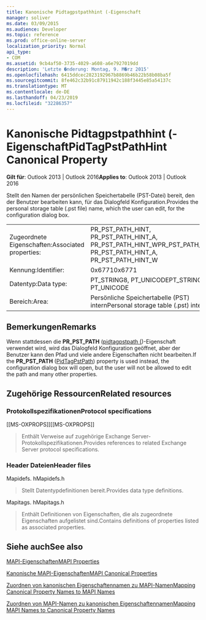 ```yaml
---
title: Kanonische Pidtagpstpathhint (-Eigenschaft
manager: soliver
ms.date: 03/09/2015
ms.audience: Developer
ms.topic: reference
ms.prod: office-online-server
localization_priority: Normal
api_type:
- COM
ms.assetid: 9cb4af50-3735-4029-a608-a6e7927019dd
description: 'Letzte �nderung: Montag, 9. M�rz 2015'
ms.openlocfilehash: 6415ddcec2823192967b8869b46b22b58b08ba5f
ms.sourcegitcommit: 8fe462c32b91c87911942c188f3445e85a54137c
ms.translationtype: MT
ms.contentlocale: de-DE
ms.lasthandoff: 04/23/2019
ms.locfileid: "32286357"
---
```

# <a name="pidtagpstpathhint-canonical-property"></a><span data-ttu-id="d1bd0-103">Kanonische Pidtagpstpathhint (-Eigenschaft</span><span class="sxs-lookup"><span data-stu-id="d1bd0-103">PidTagPstPathHint Canonical Property</span></span>

  
  
<span data-ttu-id="d1bd0-104">**Gilt für**: Outlook 2013 | Outlook 2016</span><span class="sxs-lookup"><span data-stu-id="d1bd0-104">**Applies to**: Outlook 2013 | Outlook 2016</span></span> 
  
<span data-ttu-id="d1bd0-105">Stellt den Namen der persönlichen Speichertabelle (PST-Datei) bereit, den der Benutzer bearbeiten kann, für das Dialogfeld Konfiguration.</span><span class="sxs-lookup"><span data-stu-id="d1bd0-105">Provides the personal storage table (.pst file) name, which the user can edit, for the configuration dialog box.</span></span> 
  
|||
|:-----|:-----|
|<span data-ttu-id="d1bd0-106">Zugeordnete Eigenschaften:</span><span class="sxs-lookup"><span data-stu-id="d1bd0-106">Associated properties:</span></span>  <br/> |<span data-ttu-id="d1bd0-107">PR_PST_PATH_HINT, PR_PST_PATH_HINT_A, PR_PST_PATH_HINT_W</span><span class="sxs-lookup"><span data-stu-id="d1bd0-107">PR_PST_PATH_HINT, PR_PST_PATH_HINT_A, PR_PST_PATH_HINT_W</span></span>  <br/> |
|<span data-ttu-id="d1bd0-108">Kennung:</span><span class="sxs-lookup"><span data-stu-id="d1bd0-108">Identifier:</span></span>  <br/> |<span data-ttu-id="d1bd0-109">0x6771</span><span class="sxs-lookup"><span data-stu-id="d1bd0-109">0x6771</span></span>  <br/> |
|<span data-ttu-id="d1bd0-110">Datentyp:</span><span class="sxs-lookup"><span data-stu-id="d1bd0-110">Data type:</span></span>  <br/> |<span data-ttu-id="d1bd0-111">PT_STRING8, PT_UNICODE</span><span class="sxs-lookup"><span data-stu-id="d1bd0-111">PT_STRING8, PT_UNICODE</span></span>  <br/> |
|<span data-ttu-id="d1bd0-112">Bereich:</span><span class="sxs-lookup"><span data-stu-id="d1bd0-112">Area:</span></span>  <br/> |<span data-ttu-id="d1bd0-113">Persönliche Speichertabelle (PST) intern</span><span class="sxs-lookup"><span data-stu-id="d1bd0-113">Personal storage table (.pst) internal</span></span>  <br/> |
   
## <a name="remarks"></a><span data-ttu-id="d1bd0-114">Bemerkungen</span><span class="sxs-lookup"><span data-stu-id="d1bd0-114">Remarks</span></span>

<span data-ttu-id="d1bd0-115">Wenn stattdessen die **PR_PST_PATH** ([pidtagpstpath (](pidtagpstpath-canonical-property.md))-Eigenschaft verwendet wird, wird das Dialogfeld Konfiguration geöffnet, aber der Benutzer kann den Pfad und viele andere Eigenschaften nicht bearbeiten.</span><span class="sxs-lookup"><span data-stu-id="d1bd0-115">If the **PR_PST_PATH** ([PidTagPstPath](pidtagpstpath-canonical-property.md)) property is used instead, the configuration dialog box will open, but the user will not be allowed to edit the path and many other properties.</span></span>
  
## <a name="related-resources"></a><span data-ttu-id="d1bd0-116">Zugehörige Ressourcen</span><span class="sxs-lookup"><span data-stu-id="d1bd0-116">Related resources</span></span>

### <a name="protocol-specifications"></a><span data-ttu-id="d1bd0-117">Protokollspezifikationen</span><span class="sxs-lookup"><span data-stu-id="d1bd0-117">Protocol specifications</span></span>

<span data-ttu-id="d1bd0-118">[[MS-OXPROPS]]</span><span class="sxs-lookup"><span data-stu-id="d1bd0-118">[[MS-OXPROPS]]</span></span> 
  
> <span data-ttu-id="d1bd0-119">Enthält Verweise auf zugehörige Exchange Server-Protokollspezifikationen.</span><span class="sxs-lookup"><span data-stu-id="d1bd0-119">Provides references to related Exchange Server protocol specifications.</span></span>
    
### <a name="header-files"></a><span data-ttu-id="d1bd0-120">Header Dateien</span><span class="sxs-lookup"><span data-stu-id="d1bd0-120">Header files</span></span>

<span data-ttu-id="d1bd0-121">Mapidefs. h</span><span class="sxs-lookup"><span data-stu-id="d1bd0-121">Mapidefs.h</span></span>
  
> <span data-ttu-id="d1bd0-122">Stellt Datentypdefinitionen bereit.</span><span class="sxs-lookup"><span data-stu-id="d1bd0-122">Provides data type definitions.</span></span>
    
<span data-ttu-id="d1bd0-123">Mapitags. h</span><span class="sxs-lookup"><span data-stu-id="d1bd0-123">Mapitags.h</span></span>
  
> <span data-ttu-id="d1bd0-124">Enthält Definitionen von Eigenschaften, die als zugeordnete Eigenschaften aufgelistet sind.</span><span class="sxs-lookup"><span data-stu-id="d1bd0-124">Contains definitions of properties listed as associated properties.</span></span>
    
## <a name="see-also"></a><span data-ttu-id="d1bd0-125">Siehe auch</span><span class="sxs-lookup"><span data-stu-id="d1bd0-125">See also</span></span>



[<span data-ttu-id="d1bd0-126">MAPI-Eigenschaften</span><span class="sxs-lookup"><span data-stu-id="d1bd0-126">MAPI Properties</span></span>](mapi-properties.md)
  
[<span data-ttu-id="d1bd0-127">Kanonische MAPI-Eigenschaften</span><span class="sxs-lookup"><span data-stu-id="d1bd0-127">MAPI Canonical Properties</span></span>](mapi-canonical-properties.md)
  
[<span data-ttu-id="d1bd0-128">Zuordnen von kanonischen Eigenschaftennamen zu MAPI-Namen</span><span class="sxs-lookup"><span data-stu-id="d1bd0-128">Mapping Canonical Property Names to MAPI Names</span></span>](mapping-canonical-property-names-to-mapi-names.md)
  
[<span data-ttu-id="d1bd0-129">Zuordnen von MAPI-Namen zu kanonischen Eigenschaftennamen</span><span class="sxs-lookup"><span data-stu-id="d1bd0-129">Mapping MAPI Names to Canonical Property Names</span></span>](mapping-mapi-names-to-canonical-property-names.md)

